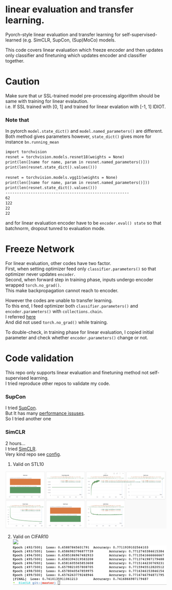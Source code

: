 # linear evaluation and transfer learning.  
Pyorch-style linear evaluation and transfer learning for self-supervised-learned (e.g. SimCLR, SupCon, (Sup)MoCo) models.  
  
This code covers linear evaluation which freeze encoder and then updates only classifier and finetuning which updates encoder and classifier together.  

# Caution  
Make sure that ur SSL-trained model pre-processing algorithm should be same with training for linear evalaution.  
i.e. If SSL trained with [0, 1] and trained for linear evalation with [-1, 1] IDIOT.

### Note that
In pytorch `model.state_dict()` and `model.named_parameters()` are different.  
Both method gives parameters however, `state_dict()` gives more for instance `bn.running_mean`

```
import torchvision
resnet = torchvision.models.resnet18(weights = None)
print(len([name for name, param in resnet.named_parameters()]))
print(len(resnet.state_dict().values()))

resnet = torchvision.models.vgg11(weights = None)
print(len([name for name, param in resnet.named_parameters()]))
print(len(resnet.state_dict().values()))
------------------------------------------------------
62
122
22
22
```
and for linear evaluation encoder have to be `encoder.eval() state` so that batchnorm, dropout tunred to evaluation mode.  


# Freeze Network  
For linear evaluation, other codes have two factor.  
First, when setting optimizer feed only `classifier.parameters()` so that optimizer never updates `encoder`.  
Second, when forward step in training phase, inputs undergo encoder wrapped `torch.no_grad()`.  
This make backpropagation cannot reach to encoder.  

However the codes are unable to transfer learning.  
To this end, I feed optimizer both `classifier.parameters()` and `encoder.parameters()` with `collections.chain`.  
I referred [here](https://discuss.pytorch.org/t/giving-multiple-parameters-in-optimizer/869/8)    
And did not used `torch.no_grad()` while training.  

To double-check, in training phase for linear evaluation, I copied initial parameter and check whether `encoder.parameters()` change or not.  


# Code validation  
This repo only supports linear evaluation and finetuning method not self-supervised learning.  
I tried reproduce other repos to validate my code.

### SupCon  
I tried [SupCon](https://github.com/HobbitLong/SupContrast).  
But It has many [performance issuses](https://github.com/HobbitLong/SupContrast/issues/132).  
So I tried another one  

### SimCLR  
2 hours...  
I tried [SimCLR](https://github.com/Spijkervet/SimCLR/tree/master).  
Very kind repo see [config](https://github.com/Spijkervet/SimCLR/blob/master/config/config.yaml).  

1. Valid on STL10

![](./imgs/stl10.png)



2. Valid on CIFAR10  
![](./imgs/cifar10.pn')  
![](./imgs/cifar10_origin.png)  

